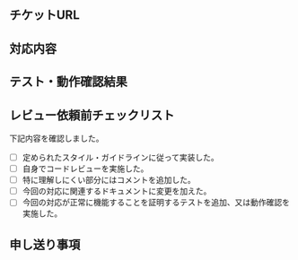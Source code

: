 ## チケットURL

<!-- チケットがあれば記載してください -->

## 対応内容

<!-- このPRで対応した内容を記載してください -->

## テスト・動作確認結果

<!-- このPRでの対応内容を確認できるものがあれば記載してください -->

## レビュー依頼前チェックリスト

<!-- レビュー依頼前に確認した事項があれば記載してください。下記リストは目安なので適宜更新してください。 -->

下記内容を確認しました。

- [ ] 定められたスタイル・ガイドラインに従って実装した。
- [ ] 自身でコードレビューを実施した。
- [ ] 特に理解しにくい部分にはコメントを追加した。
- [ ] 今回の対応に関連するドキュメントに変更を加えた。
- [ ] 今回の対応が正常に機能することを証明するテストを追加、又は動作確認を実施した。

## 申し送り事項

<!-- その他記載した方が良い内容があれば記載してください -->